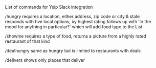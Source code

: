 List of commands for Yelp Slack integration

/hungry requires a location, either address, zip code or city & state
  responds with five local options, by highest rating
  follows up with 'In the mood for anything in particular?' which will add food type to the List

/showme requires a type of food, returns a picture from a highly rated restaurant of that kind

/dealhungry same as hungry but is limited to restaurants with deals

/delivers shows only places that deliver 

